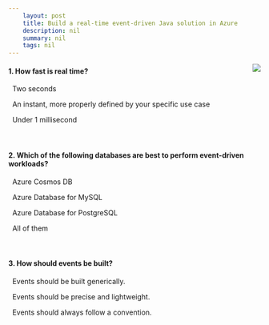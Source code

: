 ```yaml
---
    layout: post
    title: Build a real-time event-driven Java solution in Azure 
    description: nil
    summary: nil
    tags: nil
---
```



 <a target="_blank" href="https://docs.microsoft.com/en-us/learn/modules/deploy-real-time-event-driven-app/8-knowledge-check/"><i class="fas fa-external-link-alt"></i> </a>
 <img align="right" src="https://docs.microsoft.com/en-us/learn/achievements/deploy-event-driven-real-time.svg">
####  1. How fast is real time?


<i class='far fa-square'></i> &nbsp;&nbsp;Two seconds

<i class='fas fa-check-square' style='color: Dodgerblue;'></i> &nbsp;&nbsp;An instant, more properly defined by your specific use case

<i class='far fa-square'></i> &nbsp;&nbsp;Under 1 millisecond
<br />
<br />
<br />

####  2. Which of the following databases are best to perform event-driven workloads?


<i class='far fa-square'></i> &nbsp;&nbsp;Azure Cosmos DB

<i class='far fa-square'></i> &nbsp;&nbsp;Azure Database for MySQL

<i class='far fa-square'></i> &nbsp;&nbsp;Azure Database for PostgreSQL

<i class='fas fa-check-square' style='color: Dodgerblue;'></i> &nbsp;&nbsp;All of them
<br />
<br />
<br />

####  3. How should events be built?


<i class='far fa-square'></i> &nbsp;&nbsp;Events should be built generically.

<i class='fas fa-check-square' style='color: Dodgerblue;'></i> &nbsp;&nbsp;Events should be precise and lightweight.

<i class='far fa-square'></i> &nbsp;&nbsp;Events should always follow a convention.
<br />
<br />
<br />
